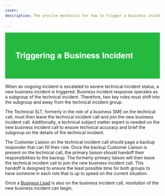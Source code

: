 ```yaml
---
cover:
description: The precise mechanics for how to trigger a business incident from a severe technical incident

---
```

![Triggering](../assets/img/headers/Business_Triggering.png)

When an ongoing incident is escalated to severe technical incident status, a new business incident is triggered. Business incident response operates as a subgroup of the technical incident. Therefore, two key roles must shift into the subgroup and away from the technical incident group.

The Technical SLT, formerly in the role of a business SME on the technical call, must then leave the technical incident call and join the new business incident call. Additionally, a technical subject matter expert is needed on the new business incident call to ensure technical accuracy and brief the subgroup on the details of the technical incident.

The Customer Liaison on the technical incident call should page a backup responder that can fill their role. Once the backup Customer Liaison is present on the technical call, the primary liaison should handoff their responsibilities to the backup. The formerly-primary liaison will then leave the technical incident call to join the new business incident call. This handoff is designed to ensure the least possible time for both groups to have someone in each role that is up to speed on the current situation.

Once a [Business Lead](roles.md#business-lead) is also on the business incident call, resolution of the new business incident can begin.

